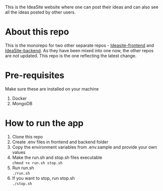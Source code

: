 This is the IdeaSite website where one can post their ideas and can also see all the ideas posted by other users.

# About this repo
This is the monorepo for two other separate repos - [Ideasite-frontend](https://github.com/simonsd054/IdeaSite-frontend) and [IdeaSite-backend](https://github.com/simonsd054/IdeaSite-backend).
As they have been mixed into one now, the other repos are not updated. This repo is the one reflecting the latest change.

# Pre-requisites

Make sure these are installed on your machine

1. Docker
2. MongoDB

# How to run the app

1. Clone this repo
2. Create .env files in frontend and backend folder
3. Copy the environment variables from .env.sample and provide your own values
4. Make the run.sh and stop.sh files executable  
   `chmod +x run.sh stop.sh`
5. Run run.sh  
   `./run.sh`
6. If you want to stop, run stop.sh  
   `./stop.sh`
